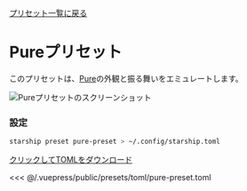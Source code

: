 [プリセット一覧に戻る](./README.md#pure)

# Pureプリセット

このプリセットは、[Pure](https://github.com/sindresorhus/pure)の外観と振る舞いをエミュレートします。

![Pureプリセットのスクリーンショット](/presets/img/pure-preset.png)

### 設定

```sh
starship preset pure-preset > ~/.config/starship.toml
```

[クリックしてTOMLをダウンロード](/presets/toml/pure-preset.toml)

<<< @/.vuepress/public/presets/toml/pure-preset.toml
